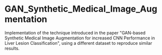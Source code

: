 # GAN_Synthetic_Medical_Image_Augmentation
Implementation of the technique introduced in the paper "GAN-based Synthetic Medical Image Augmentation for increased CNN Performance in Liver Lesion Classification", using a different dataset to reproduce similar results.
